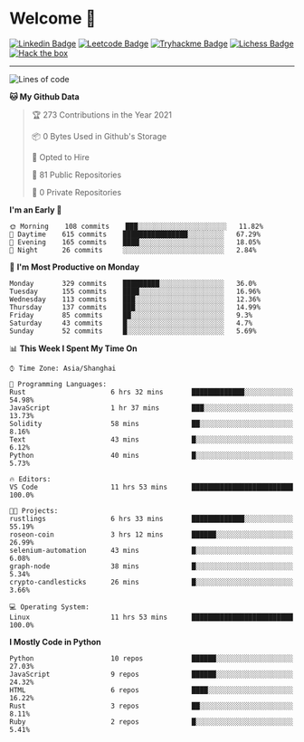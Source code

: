 # Welcome 👋

[![Linkedin Badge](https://img.shields.io/badge/-PedroTorres-blue?style=flat-square&logo=Linkedin&logoColor=white&link=https://www.linkedin.com/in/PedroTorres/)](https://www.linkedin.com/in/pedro-torres-cruz/)
[![Leetcode Badge](https://img.shields.io/badge/profile-leetcode-green)](https://leetcode.com/corfucinas/)
[![Tryhackme Badge](https://img.shields.io/badge/profile-tryhackme-blue)](https://tryhackme.com/p/Corfucinas/)
[![Lichess Badge](https://img.shields.io/badge/challenge_me-lichess-yellow)](https://lichess.org/@/Corfucinas)
[![Hack the box](https://img.shields.io/badge/hack_the_box-profile-red)](https://www.hackthebox.eu/profile/375826)

---

<!--START_SECTION:waka-->
![Lines of code](https://img.shields.io/badge/From%20Hello%20World%20I%27ve%20Written-1.4%20million%20lines%20of%20code-blue)

**🐱 My Github Data** 

> 🏆 273 Contributions in the Year 2021
 > 
> 📦 0 Bytes Used in Github's Storage 
 > 
> 💼 Opted to Hire
 > 
> 📜 81 Public Repositories 
 > 
> 🔑 0 Private Repositories  
 > 
**I'm an Early 🐤** 

```text
🌞 Morning    108 commits    ███░░░░░░░░░░░░░░░░░░░░░░   11.82% 
🌆 Daytime    615 commits    ████████████████░░░░░░░░░   67.29% 
🌃 Evening    165 commits    ████░░░░░░░░░░░░░░░░░░░░░   18.05% 
🌙 Night      26 commits     ░░░░░░░░░░░░░░░░░░░░░░░░░   2.84%

```
📅 **I'm Most Productive on Monday** 

```text
Monday       329 commits    █████████░░░░░░░░░░░░░░░░   36.0% 
Tuesday      155 commits    ████░░░░░░░░░░░░░░░░░░░░░   16.96% 
Wednesday    113 commits    ███░░░░░░░░░░░░░░░░░░░░░░   12.36% 
Thursday     137 commits    ███░░░░░░░░░░░░░░░░░░░░░░   14.99% 
Friday       85 commits     ██░░░░░░░░░░░░░░░░░░░░░░░   9.3% 
Saturday     43 commits     █░░░░░░░░░░░░░░░░░░░░░░░░   4.7% 
Sunday       52 commits     █░░░░░░░░░░░░░░░░░░░░░░░░   5.69%

```


📊 **This Week I Spent My Time On** 

```text
⌚︎ Time Zone: Asia/Shanghai

💬 Programming Languages: 
Rust                     6 hrs 32 mins       █████████████░░░░░░░░░░░░   54.98% 
JavaScript               1 hr 37 mins        ███░░░░░░░░░░░░░░░░░░░░░░   13.73% 
Solidity                 58 mins             ██░░░░░░░░░░░░░░░░░░░░░░░   8.16% 
Text                     43 mins             █░░░░░░░░░░░░░░░░░░░░░░░░   6.12% 
Python                   40 mins             █░░░░░░░░░░░░░░░░░░░░░░░░   5.73%

🔥 Editors: 
VS Code                  11 hrs 53 mins      █████████████████████████   100.0%

🐱‍💻 Projects: 
rustlings                6 hrs 33 mins       █████████████░░░░░░░░░░░░   55.19% 
roseon-coin              3 hrs 12 mins       ██████░░░░░░░░░░░░░░░░░░░   26.99% 
selenium-automation      43 mins             █░░░░░░░░░░░░░░░░░░░░░░░░   6.08% 
graph-node               38 mins             █░░░░░░░░░░░░░░░░░░░░░░░░   5.34% 
crypto-candlesticks      26 mins             █░░░░░░░░░░░░░░░░░░░░░░░░   3.66%

💻 Operating System: 
Linux                    11 hrs 53 mins      █████████████████████████   100.0%

```

**I Mostly Code in Python** 

```text
Python                   10 repos            ██████░░░░░░░░░░░░░░░░░░░   27.03% 
JavaScript               9 repos             ██████░░░░░░░░░░░░░░░░░░░   24.32% 
HTML                     6 repos             ████░░░░░░░░░░░░░░░░░░░░░   16.22% 
Rust                     3 repos             ██░░░░░░░░░░░░░░░░░░░░░░░   8.11% 
Ruby                     2 repos             █░░░░░░░░░░░░░░░░░░░░░░░░   5.41%

```



<!--END_SECTION:waka-->
